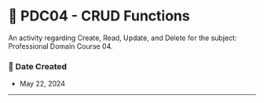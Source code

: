 # 💾 PDC04 - CRUD Functions
An activity regarding Create, Read, Update, and Delete for the subject: Professional Domain Course 04.

### 📅 Date Created
* May 22, 2024

---
